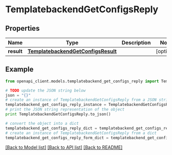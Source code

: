 # TemplatebackendGetConfigsReply


## Properties

Name | Type | Description | Notes
------------ | ------------- | ------------- | -------------
**result** | [**TemplatebackendGetConfigsResult**](TemplatebackendGetConfigsResult.md) |  | [optional] 

## Example

```python
from openapi_client.models.templatebackend_get_configs_reply import TemplatebackendGetConfigsReply

# TODO update the JSON string below
json = "{}"
# create an instance of TemplatebackendGetConfigsReply from a JSON string
templatebackend_get_configs_reply_instance = TemplatebackendGetConfigsReply.from_json(json)
# print the JSON string representation of the object
print TemplatebackendGetConfigsReply.to_json()

# convert the object into a dict
templatebackend_get_configs_reply_dict = templatebackend_get_configs_reply_instance.to_dict()
# create an instance of TemplatebackendGetConfigsReply from a dict
templatebackend_get_configs_reply_form_dict = templatebackend_get_configs_reply.from_dict(templatebackend_get_configs_reply_dict)
```
[[Back to Model list]](../README.md#documentation-for-models) [[Back to API list]](../README.md#documentation-for-api-endpoints) [[Back to README]](../README.md)


